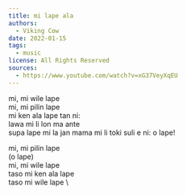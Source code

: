 ```yaml
---
title: mi lape ala
authors:
  - Viking Cow
date: 2022-01-15
tags:
  - music
license: All Rights Reserved
sources:
  - https://www.youtube.com/watch?v=xG37VeyXqEU
---
```


mi, mi wile lape  \
mi, mi pilin lape  \
mi ken ala lape tan ni:  \
lawa mi li lon ma ante  \
supa lape mi la jan mama mi li toki suli e ni: o lape!

mi, mi pilin lape  \
(o lape)  \
mi, mi wile lape  \
taso mi ken ala lape  \
taso mi wile lape  \
